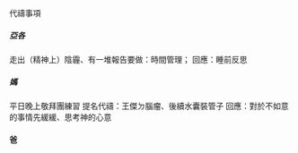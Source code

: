 代禱事項
##### 亞各
走出（精神上）陰霾、有一堆報告要做：時間管理；
回應：睡前反思
##### 媽
平日晚上敬拜團練習
提名代禱：王傑ㄉ腦瘤、後續水囊裝管子
回應：對於不如意的事情先緩緩、思考神的心意
#### 爸
